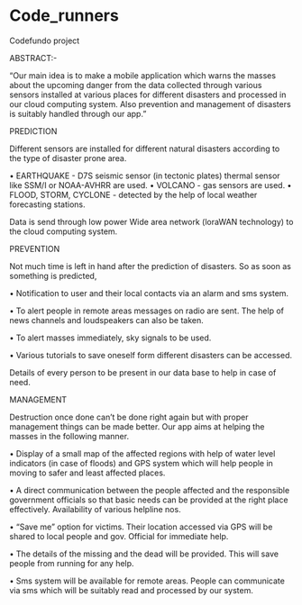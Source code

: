 # Code_runners
Codefundo project

 ABSTRACT:-
 
“Our main idea is to make a mobile application which warns the masses about the upcoming danger from the data collected through various sensors installed at various places for different disasters and processed in our cloud computing system. Also prevention and management of disasters is suitably handled through our app.”

PREDICTION

Different sensors are installed for different natural disasters according to the type of disaster prone area.

•	EARTHQUAKE - D7S seismic sensor (in tectonic plates) thermal sensor like SSM/I or NOAA-AVHRR are used.
•	VOLCANO - gas sensors are used.
•	FLOOD, STORM, CYCLONE - detected by the help of local weather forecasting stations.

Data is send through low power Wide area network (loraWAN technology) to the cloud computing system.

PREVENTION

Not much time is left in hand after the prediction of disasters. So as soon as something is predicted,

•	 Notification to user and their local contacts via an alarm and sms system.  

•	To alert people in remote areas messages on radio are sent. The help of news channels and loudspeakers can also be taken.

•	To alert masses immediately, sky signals to be used.

•	Various tutorials to save oneself form different disasters can be accessed.

Details of every person to be present in our data base to help in case of need.
 
MANAGEMENT

Destruction once done can’t be done right again but with proper management things can be made better. Our app aims at helping the masses in the following manner.

•	Display of a small map of the affected regions with help of water level indicators (in case of floods) and GPS system which will help people in  moving to safer and least affected  places.

•	A direct communication between the people affected and the responsible government officials  so that basic needs can be provided at the right place effectively. Availability of various helpline nos.

•	“Save me” option  for victims. Their location accessed via GPS will be shared to local people and gov. Official for immediate help.

•	The details of the missing and the dead will be provided. This will save people from running for any help.

•	 Sms system will be available for remote areas. People can communicate via sms which will be suitably read and processed by our system.
